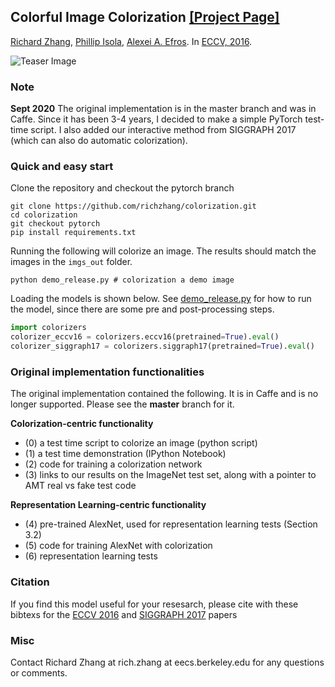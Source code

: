 <!--<h3><b>Colorful Image Colorization</b></h3>-->
## <b>Colorful Image Colorization</b> [[Project Page]](http://richzhang.github.io/colorization/) <br>
[Richard Zhang](https://richzhang.github.io/), [Phillip Isola](http://web.mit.edu/phillipi/), [Alexei A. Efros](http://www.eecs.berkeley.edu/~efros/). In [ECCV, 2016](http://arxiv.org/pdf/1603.08511.pdf).

![Teaser Image](http://richzhang.github.io/colorization/resources/images/teaser4.jpg)

### Note ###

**Sept 2020** The original implementation is in the master branch and was in Caffe. Since it has been 3-4 years, I decided to make a simple PyTorch test-time script. I also added our interactive method from SIGGRAPH 2017 (which can also do automatic colorization).

### Quick and easy start

Clone the repository and checkout the pytorch branch

```
git clone https://github.com/richzhang/colorization.git
cd colorization
git checkout pytorch
pip install requirements.txt
```

Running the following will colorize an image. The results should match the images in the `imgs_out` folder.

```
python demo_release.py # colorization a demo image
```

Loading the models is shown below. See [demo_release.py](demo_release.py) for how to run the model, since there are some pre and post-processing steps.

```python
import colorizers
colorizer_eccv16 = colorizers.eccv16(pretrained=True).eval()
colorizer_siggraph17 = colorizers.siggraph17(pretrained=True).eval()
```

### Original implementation functionalities

The original implementation contained the following. It is in Caffe and is no longer supported. Please see the **master** branch for it.

<b>Colorization-centric functionality</b>
 - (0) a test time script to colorize an image (python script)
 - (1) a test time demonstration (IPython Notebook)
 - (2) code for training a colorization network
 - (3) links to our results on the ImageNet test set, along with a pointer to AMT real vs fake test code

<b>Representation Learning-centric functionality</b>
 - (4) pre-trained AlexNet, used for representation learning tests (Section 3.2)
 - (5) code for training AlexNet with colorization
 - (6) representation learning tests


### Citation ###

If you find this model useful for your resesarch, please cite with these bibtexs for the [ECCV 2016](http://richzhang.github.io/colorization/resources/bibtex_eccv2016_colorization.txt) and [SIGGRAPH 2017](http://richzhang.github.io/colorization/resources/bibtex_siggraph2017.txt) papers

### Misc ###
Contact Richard Zhang at rich.zhang at eecs.berkeley.edu for any questions or comments.
